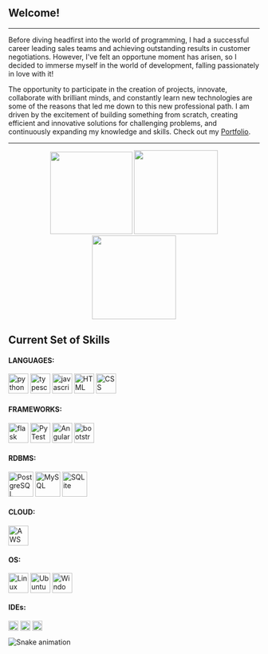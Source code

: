 ## Welcome!

---

Before diving headfirst into the world of programming, I had a successful career leading sales teams and achieving outstanding results in customer negotiations. However, I've felt an opportune moment has arisen, so I decided to immerse myself in the world of development, falling passionately in love with it!

The opportunity to participate in the creation of projects, innovate, collaborate with brilliant minds, and constantly learn new technologies are some of the reasons that led me down to this new professional path. I am driven by the excitement of building something from scratch, creating efficient and innovative solutions for challenging problems, and continuously expanding my knowledge and skills. Check out my [Portfolio](https://miguel-decotelli.onrender.com).

---

<div align="center">
  <img height="165em" src="https://media.giphy.com/media/v1.Y2lkPTc5MGI3NjExODUwMWQzMGRmNjY4MGMyMjkwNzA3NWU0NzAwYWUxNTVlMWZjNTNkMyZlcD12MV9pbnRlcm5hbF9naWZzX2dpZklkJmN0PWc/K4Ej64e5qq8SGeAS3m/giphy.gif"/>
  <img height="168em" src="https://github-readme-stats.vercel.app/api?username=MiguelDecotelli&show_icons=true&theme=vision-friendly-dark"/>
  <img height="168em" src="https://github-readme-stats.vercel.app/api/top-langs/?username=MiguelDecotelli&layout=compact&langs_count=7&theme=vision-friendly-dark"/>
</div>

## Current Set of Skills

<div style="display: inline_block">
    <h4>LANGUAGES:</h4>
    <img alt="python" height="40" width="auto" src="https://cdn.jsdelivr.net/gh/devicons/devicon/icons/python/python-original.svg">
    <img alt="typescript" height="40" width="auto" src="https://cdn.jsdelivr.net/gh/devicons/devicon/icons/typescript/typescript-original.svg">
    <img alt="javascript" height="40" width="auto" src="https://cdn.jsdelivr.net/gh/devicons/devicon/icons/javascript/javascript-original.svg">
    <img alt="HTML" height="40" width="auto" src="https://cdn.jsdelivr.net/gh/devicons/devicon/icons/html5/html5-original.svg">
    <img alt="CSS" height="40" width="auto" src="https://cdn.jsdelivr.net/gh/devicons/devicon/icons/css3/css3-original.svg">
</div>

<div style="display: inline_block">
    <h4>FRAMEWORKS:</h4>
    <img alt="flask" height="40" width="auto" src="https://cdn.jsdelivr.net/gh/devicons/devicon/icons/flask/flask-original.svg">
    <img alt="PyTest" height="40" width="auto" src="https://cdn.jsdelivr.net/gh/devicons/devicon/icons/pytest/pytest-original-wordmark.svg">
    <img alt="Angular" height="40" width="auto" src="https://cdn.jsdelivr.net/gh/devicons/devicon/icons/angularjs/angularjs-original.svg">
    <img alt="bootstrap" height="40" width="auto" src="https://cdn.jsdelivr.net/gh/devicons/devicon/icons/bootstrap/bootstrap-original.svg">
</div>


<div style="display: inline_block">
    <h4>RDBMS:</h4>
    <img alt="PostgreSQL" height="50" width="auto" src="https://cdn.jsdelivr.net/gh/devicons/devicon/icons/postgresql/postgresql-original-wordmark.svg">
    <img alt="MySQL" height="50" width="auto" src="https://cdn.jsdelivr.net/gh/devicons/devicon/icons/mysql/mysql-original-wordmark.svg">
    <img alt="SQLite" height="50" width="auto" src="https://cdn.jsdelivr.net/gh/devicons/devicon/icons/sqlite/sqlite-original-wordmark.svg">
</div>

<div style="display: inline_block">
    <h4>CLOUD:</h4>
    <img alt="AWS" height="40" width="auto" src="https://cdn.jsdelivr.net/gh/devicons/devicon/icons/amazonwebservices/amazonwebservices-original.svg">
</div>

<div style="display: inline_block">
    <h4>OS:</h4>
    <img align="center" alt="Linux" height="40" width="auto" src="https://cdn.jsdelivr.net/gh/devicons/devicon/icons/linux/linux-original.svg">
    <img align="center" alt="Ubuntu" height="40" width="auto" src="https://cdn.jsdelivr.net/gh/devicons/devicon/icons/ubuntu/ubuntu-plain-wordmark.svg">
    <img align="center" alt="Windows" height="40" width="auto" src="https://cdn.jsdelivr.net/gh/devicons/devicon/icons/windows8/windows8-original.svg">
</div>

<div style="display: inline_block">
    <h4>IDEs:</h4>
    <img align="center" alt="VSCode" height="20" width="auto" src="https://img.shields.io/badge/Visual_Studio_Code-0078D4?style=for-the-badge&logo=visual%20studio%20code&logoColor=white">
    <img align="center" alt="Sublime" height="20" width="auto" src="https://img.shields.io/badge/sublime_text-%23575757.svg?&style=for-the-badge&logo=sublime-text&logoColor=important">
    <img align="center" alt="eclipse" height="20" width="auto" src="https://img.shields.io/badge/Eclipse-2C2255?style=for-the-badge&logo=eclipse&logoColor=white">
</div>

![Snake animation](https://github.com/MiguelDecotelli/MiguelDecotelli/blob/output/github-contribution-grid-snake.vg)

